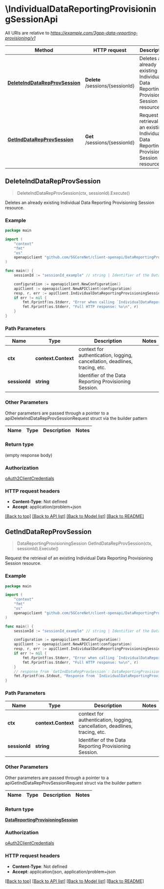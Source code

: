 # \IndividualDataReportingProvisioningSessionApi

All URIs are relative to *https://example.com/3gpp-data-reporting-provisioning/v1*

Method | HTTP request | Description
------------- | ------------- | -------------
[**DeleteIndDataRepProvSession**](IndividualDataReportingProvisioningSessionApi.md#DeleteIndDataRepProvSession) | **Delete** /sessions/{sessionId} | Deletes an already existing Individual Data Reporting Provisioning Session resource.
[**GetIndDataRepProvSession**](IndividualDataReportingProvisioningSessionApi.md#GetIndDataRepProvSession) | **Get** /sessions/{sessionId} | Request the retrieval of an existing Individual Data Reporting Provisioning Session resource.



## DeleteIndDataRepProvSession

> DeleteIndDataRepProvSession(ctx, sessionId).Execute()

Deletes an already existing Individual Data Reporting Provisioning Session resource.

### Example

```go
package main

import (
    "context"
    "fmt"
    "os"
    openapiclient "github.com/5GCoreNet/client-openapi/DataReportingProvisioning"
)

func main() {
    sessionId := "sessionId_example" // string | Identifier of the Data Reporting Provisioning Session.

    configuration := openapiclient.NewConfiguration()
    apiClient := openapiclient.NewAPIClient(configuration)
    resp, r, err := apiClient.IndividualDataReportingProvisioningSessionApi.DeleteIndDataRepProvSession(context.Background(), sessionId).Execute()
    if err != nil {
        fmt.Fprintf(os.Stderr, "Error when calling `IndividualDataReportingProvisioningSessionApi.DeleteIndDataRepProvSession``: %v\n", err)
        fmt.Fprintf(os.Stderr, "Full HTTP response: %v\n", r)
    }
}
```

### Path Parameters


Name | Type | Description  | Notes
------------- | ------------- | ------------- | -------------
**ctx** | **context.Context** | context for authentication, logging, cancellation, deadlines, tracing, etc.
**sessionId** | **string** | Identifier of the Data Reporting Provisioning Session. | 

### Other Parameters

Other parameters are passed through a pointer to a apiDeleteIndDataRepProvSessionRequest struct via the builder pattern


Name | Type | Description  | Notes
------------- | ------------- | ------------- | -------------


### Return type

 (empty response body)

### Authorization

[oAuth2ClientCredentials](../README.md#oAuth2ClientCredentials)

### HTTP request headers

- **Content-Type**: Not defined
- **Accept**: application/problem+json

[[Back to top]](#) [[Back to API list]](../README.md#documentation-for-api-endpoints)
[[Back to Model list]](../README.md#documentation-for-models)
[[Back to README]](../README.md)


## GetIndDataRepProvSession

> DataReportingProvisioningSession GetIndDataRepProvSession(ctx, sessionId).Execute()

Request the retrieval of an existing Individual Data Reporting Provisioning Session resource.

### Example

```go
package main

import (
    "context"
    "fmt"
    "os"
    openapiclient "github.com/5GCoreNet/client-openapi/DataReportingProvisioning"
)

func main() {
    sessionId := "sessionId_example" // string | Identifier of the Data Reporting Provisioning Session.

    configuration := openapiclient.NewConfiguration()
    apiClient := openapiclient.NewAPIClient(configuration)
    resp, r, err := apiClient.IndividualDataReportingProvisioningSessionApi.GetIndDataRepProvSession(context.Background(), sessionId).Execute()
    if err != nil {
        fmt.Fprintf(os.Stderr, "Error when calling `IndividualDataReportingProvisioningSessionApi.GetIndDataRepProvSession``: %v\n", err)
        fmt.Fprintf(os.Stderr, "Full HTTP response: %v\n", r)
    }
    // response from `GetIndDataRepProvSession`: DataReportingProvisioningSession
    fmt.Fprintf(os.Stdout, "Response from `IndividualDataReportingProvisioningSessionApi.GetIndDataRepProvSession`: %v\n", resp)
}
```

### Path Parameters


Name | Type | Description  | Notes
------------- | ------------- | ------------- | -------------
**ctx** | **context.Context** | context for authentication, logging, cancellation, deadlines, tracing, etc.
**sessionId** | **string** | Identifier of the Data Reporting Provisioning Session. | 

### Other Parameters

Other parameters are passed through a pointer to a apiGetIndDataRepProvSessionRequest struct via the builder pattern


Name | Type | Description  | Notes
------------- | ------------- | ------------- | -------------


### Return type

[**DataReportingProvisioningSession**](DataReportingProvisioningSession.md)

### Authorization

[oAuth2ClientCredentials](../README.md#oAuth2ClientCredentials)

### HTTP request headers

- **Content-Type**: Not defined
- **Accept**: application/json, application/problem+json

[[Back to top]](#) [[Back to API list]](../README.md#documentation-for-api-endpoints)
[[Back to Model list]](../README.md#documentation-for-models)
[[Back to README]](../README.md)

